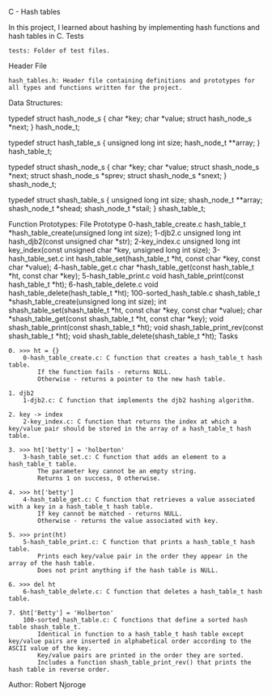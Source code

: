 C - Hash tables

In this project, I learned about hashing by implementing hash functions and hash tables in C.
Tests 

    tests: Folder of test files.

Header File 

    hash_tables.h: Header file containing definitions and prototypes for all types and functions written for the project.

Data Structures:

typedef struct hash_node_s
{
	char *key;
	char *value;
	struct hash_node_s *next;
} hash_node_t;

typedef struct hash_table_s
{
	unsigned long int size;
	hash_node_t **array;
} hash_table_t;

typedef struct shash_node_s
{
	char *key;
	char *value;
	struct shash_node_s *next;
	struct shash_node_s *sprev;
	struct shash_node_s *snext;
} shash_node_t;

typedef struct shash_table_s
{
	unsigned long int size;
	shash_node_t **array;
	shash_node_t *shead;
	shash_node_t *stail;
} shash_table_t;

Function Prototypes:
File 	Prototype
0-hash_table_create.c 	hash_table_t *hash_table_create(unsigned long int size);
1-djb2.c 	unsigned long int hash_djb2(const unsigned char *str);
2-key_index.c 	unsigned long int key_index(const unsigned char *key, unsigned long int size);
3-hash_table_set.c 	int hash_table_set(hash_table_t *ht, const char *key, const char *value);
4-hash_table_get.c 	char *hash_table_get(const hash_table_t *ht, const char *key);
5-hash_table_print.c 	void hash_table_print(const hash_table_t *ht);
6-hash_table_delete.c 	void hash_table_delete(hash_table_t *ht);
100-sorted_hash_table.c 	shash_table_t *shash_table_create(unsigned long int size);
	int shash_table_set(shash_table_t *ht, const char *key, const char *value);
	char *shash_table_get(const shash_table_t *ht, const char *key);
	void shash_table_print(const shash_table_t *ht);
	void shash_table_print_rev(const shash_table_t *ht);
	void shash_table_delete(shash_table_t *ht);
Tasks 

    0. >>> ht = {}
        0-hash_table_create.c: C function that creates a hash_table_t hash table.
            If the function fails - returns NULL.
            Otherwise - returns a pointer to the new hash table.

    1. djb2
        1-djb2.c: C function that implements the djb2 hashing algorithm.

    2. key -> index
        2-key_index.c: C function that returns the index at which a key/value pair should be stored in the array of a hash_table_t hash table.

    3. >>> ht['betty'] = 'holberton'
        3-hash_table_set.c: C function that adds an element to a hash_table_t table.
            The parameter key cannot be an empty string.
            Returns 1 on success, 0 otherwise.

    4. >>> ht['betty']
        4-hash_table_get.c: C function that retrieves a value associated with a key in a hash_table_t hash table.
            If key cannot be matched - returns NULL.
            Otherwise - returns the value associated with key.

    5. >>> print(ht)
        5-hash_table_print.c: C function that prints a hash_table_t hash table.
            Prints each key/value pair in the order they appear in the array of the hash table.
            Does not print anything if the hash table is NULL.

    6. >>> del ht
        6-hash_table_delete.c: C function that deletes a hash_table_t hash table.

    7. $ht['Betty'] = 'Holberton'
        100-sorted_hash_table.c: C functions that define a sorted hash table shash_table_t.
            Identical in function to a hash_table_t hash table except key/value pairs are inserted in alphabetical order according to the ASCII value of the key.
            Key/value pairs are printed in the order they are sorted.
            Includes a function shash_table_print_rev() that prints the hash table in reverse order.
            
 Author: Robert Njoroge

